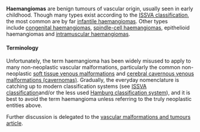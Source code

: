 **Haemangiomas** are benign tumours of vascular origin, usually seen in early childhood. Though many types exist according to the [ISSVA classification](https://radiopaedia.org/articles/issva-classification-of-vascular-anomalies "ISSVA classification of vascular anomalies"), the most common are by far [infantile haemangiomas](https://radiopaedia.org/articles/infantile-hemangioma). Other types include [congenital haemangiomas](https://radiopaedia.org/articles/congenital-hemangioma), [spindle-cell haemangiomas](https://radiopaedia.org/articles/missing?article%5Btitle%5D=spindle-cell+hemangioma "spindle-cell hemangioma"), epithelioid haemangiomas and [intramuscular haemangiomas](https://radiopaedia.org/articles/intramuscular-hemangiomas "Intramuscular hemangiomas").

#### Terminology

Unfortunately, the term haemangioma has been widely misused to apply to many non-neoplastic vascular malformations, particularly the common non-neoplastic [soft tissue venous malformations](https://radiopaedia.org/articles/soft-tissue-venous-malformations "Soft tissue venous malformations") and [cerebral cavernous venous malformations (cavernomas)](https://radiopaedia.org/articles/cerebral-cavernous-venous-malformation "Cerebral cavernous venous malformation"). Gradually, the everyday nomenclature is catching up to modern classification systems (see [ISSVA classification](https://radiopaedia.org/articles/issva-classification-of-vascular-anomalies)and/or the less used [Hamburg classification system](https://radiopaedia.org/articles/hamburg-classification-system-of-vascular-malformations)), and it is best to avoid the term haemangioma unless referring to the truly neoplastic entities above.

Further discussion is delegated to the [vascular malformations and tumours article](https://radiopaedia.org/articles/vascular-malformations-and-tumours).